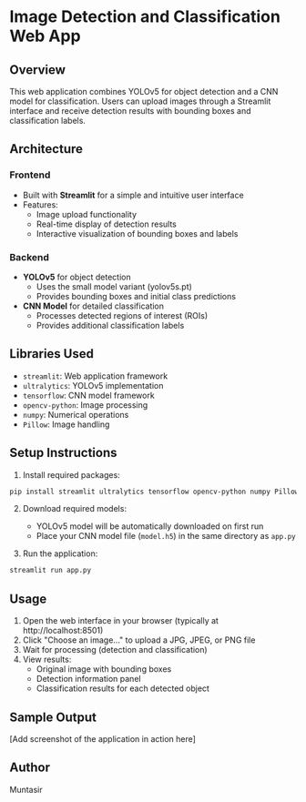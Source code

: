 # Image Detection and Classification Web App

## Overview
This web application combines YOLOv5 for object detection and a CNN model for classification. Users can upload images through a Streamlit interface and receive detection results with bounding boxes and classification labels.

## Architecture

### Frontend
- Built with **Streamlit** for a simple and intuitive user interface
- Features:
  - Image upload functionality
  - Real-time display of detection results
  - Interactive visualization of bounding boxes and labels

### Backend
- **YOLOv5** for object detection
  - Uses the small model variant (yolov5s.pt)
  - Provides bounding boxes and initial class predictions
- **CNN Model** for detailed classification
  - Processes detected regions of interest (ROIs)
  - Provides additional classification labels

## Libraries Used
- `streamlit`: Web application framework
- `ultralytics`: YOLOv5 implementation
- `tensorflow`: CNN model framework
- `opencv-python`: Image processing
- `numpy`: Numerical operations
- `Pillow`: Image handling

## Setup Instructions

1. Install required packages:
```bash
pip install streamlit ultralytics tensorflow opencv-python numpy Pillow
```

2. Download required models:
   - YOLOv5 model will be automatically downloaded on first run
   - Place your CNN model file (`model.h5`) in the same directory as `app.py`

3. Run the application:
```bash
streamlit run app.py
```

## Usage
1. Open the web interface in your browser (typically at http://localhost:8501)
2. Click "Choose an image..." to upload a JPG, JPEG, or PNG file
3. Wait for processing (detection and classification)
4. View results:
   - Original image with bounding boxes
   - Detection information panel
   - Classification results for each detected object

## Sample Output
[Add screenshot of the application in action here]

## Author
Muntasir 